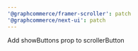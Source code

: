 ```yaml
---
'@graphcommerce/framer-scroller': patch
'@graphcommerce/next-ui': patch
---
```


Add showButtons prop to scrollerButton
